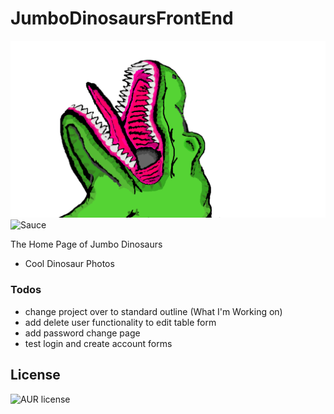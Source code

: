 # JumboDinosaursFrontEnd
![Icon](https://github.com/WalkingLibrary/Jumbo-Dinosaurs-Front-End/blob/master/src/resources/assets/dinophotos/rexcoloredfull.png)
![Sauce](https://img.shields.io/badge/100%25-Spaghetti%20Code-orange)

The Home Page of Jumbo Dinosaurs

 - Cool Dinosaur Photos

### Todos

- change project over to standard outline (What I'm Working on)
- add delete user functionality to edit table form
- add password change page
- test login and create account forms



License
----
![AUR license](https://img.shields.io/badge/License-MIT-blue)
